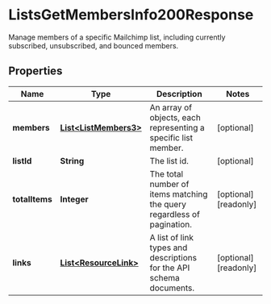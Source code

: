 

# ListsGetMembersInfo200Response

Manage members of a specific Mailchimp list, including currently subscribed, unsubscribed, and bounced members.

## Properties

| Name | Type | Description | Notes |
|------------ | ------------- | ------------- | -------------|
|**members** | [**List&lt;ListMembers3&gt;**](ListMembers3.md) | An array of objects, each representing a specific list member. |  [optional] |
|**listId** | **String** | The list id. |  [optional] |
|**totalItems** | **Integer** | The total number of items matching the query regardless of pagination. |  [optional] [readonly] |
|**links** | [**List&lt;ResourceLink&gt;**](ResourceLink.md) | A list of link types and descriptions for the API schema documents. |  [optional] [readonly] |



